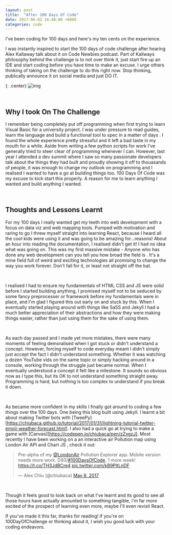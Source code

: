 ```yaml
---
layout: post
title:  "After 100 Days Of Code"
date: 2017-06-02 16:40:00 +0000 
categories: code
---
```


I've been coding for 100 days and here's my ten cents on the experience.

I was instantly inspired to start the 100 days of code challenge after hearing Alex Kallaway talk about it on Code Newbies podcast. Part of Kallways philosophy behind the challenge is to not over think it, just start fire up an IDE and start coding before you have time to make an excuse. I urge others thinking of taking on the challenge to do this right now. Stop thinking, publically announce it on social media and just DO IT. 

{: .center}
![img](http://i.imgur.com/7524jhl.gif)

<br/>

## Why I took On The Challenge

I remember being completely put off programming when first trying to learn Visual Basic for a university project. I was under pressure to read guides, learn the language and build a functional tool to spec in a matter of days . I found the whole experience pretty stressful and it left a bad taste in my mouth for a while. Aside from writing a few python scripts for work I've generally tried to steer clear of programming whenever I can. However, last year I attended a dev summit where I saw so many passionate developers talk about the things they had built and proudly showing it off to thouasands of people, it was enough to change my outlook on programming and I realised I wanted to have a go at building things too. 100 Days Of Code was my excuse to kick start this properly. A reason for me to learn anything I wanted and build anything I wanted. 

<br/>

## Thoughts and Lessons Learnt

For my 100 days I really wanted get my teeth into web development with a focus on data viz and web mapping tools. Pumped with motivation and raring to go I threw myself straight into learning React, because I heard all the cool kids were using it and was going to be amazing for...reasons! About an hour into reading the documentation, I realised didn't get it! I had no idea what was going on. This was my first massive mistake - Anyone who has done any web development can you tell you how broad the field is . It's a mine field full of weird and exciting technologies all promising to change the way you work forever. Don't fall for it, or least not straight off the bat. 

<br/>

I realised I had to ensure my fundamentals of HTML CSS and JS were solid before I started building anything, I promised myself not to be seduced by some fancy preprocesser or framework before my fundamentals were in place, and I'm glad I figured this out early on and stuck by this. When I eventually started playing around with things like SaSS and Jekyll I had a much better appreciation of their abstractions and how they were making things easier, rather than just using them for the sake of using them.  

<br/>

As each day passed and I made yet more mistakes, there were many moments of feeling demoralised when I got stuck or didn't understand a concept. However, forcing myself to code everyday meant I didn't simply just accept the fact I didn't understand something. Whether it was watching a dozen YouTube vids on the same topic or simply hacking around in a console, working through the struggle just became normal. When I eventually understood a concept it felt like a milestone. It sounds so obvious now as I type this, but its OK to not understand something straight away. Programming is hard, but nothing is too complex to understand if you break it down.

<br/>

As became more confident in my skills I finally got around to coding a few things over the 100 days. One being this blog built using Jekyll. I learnt a bit about making Twitter bots with [TweePy][https://chiubaca.github.io/tutorial/2017/01/31/lightning-tutorial-twitter-emoji-weather-forecast.html]. I also had a quick go at trying to make a game with [Canvas][https://codepen.io/chiubaca/pen/zZxgzJ]. Most recently I have been working on a an interactive air Pollution map using London Air API and Chart JS , check it out:  

<blockquote class="twitter-tweet" data-lang="en"><p lang="en" dir="ltr">Pre-alpha of my <a href="https://twitter.com/LondonAir">@LondonAir</a> Pollution Explorer app. Mobile version needs more work. D93/<a href="https://twitter.com/hashtag/100DaysOfCode?src=hash">#100DaysOfCode</a>. 1 more week! <a href="https://t.co/TH3JdBCre4">https://t.co/TH3JdBCre4</a> <a href="https://t.co/kB9PltLnDF">pic.twitter.com/kB9PltLnDF</a></p>&mdash; Alex Chiu (@chiubaca) <a href="https://twitter.com/chiubaca/status/861667780793442304">May 8, 2017</a></blockquote>
<script async src="//platform.twitter.com/widgets.js" charset="utf-8"></script>

<br/>

Though it feels good to look back on what I've learnt and its good to see all those hours have actually amounted to something tangible, i'm far more excited of the prospect of learning even more, maybe I'll even revisit React. 

If you've made it this far, thanks for reading! if you're on 100DayOfChallenge or thinking about it, I wish you good luck with your coding endeavors.  
